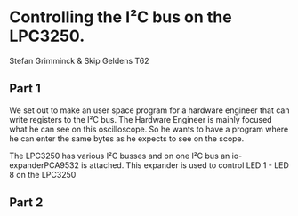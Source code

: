 # Controlling the I²C bus on the LPC3250.
Stefan Grimminck & Skip Geldens
T62
## Part 1 
We set out to make an user space program for a hardware engineer that can write registers to the  I²C bus.
The Hardware Engineer is mainly focused what he can see on this oscilloscope. So he wants to have a
program where he can enter the same bytes as he expects to see on the scope.

The LPC3250 has various I²C busses and on one I²C bus an io-expanderPCA9532 is attached. This expander is used to control LED 1 - LED 8 on the LPC3250

## Part 2

